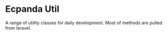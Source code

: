 # Ecpanda Util
A range of utility classes for daily development. Most of methods are pulled from laravel.


